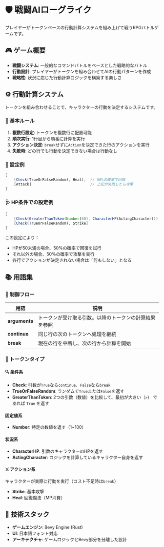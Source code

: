 # 🛡️ 戦闘AIローグライク

プレイヤーがトークンベースの行動計算システムを組み上げて戦うRPGバトルゲームです。

## 🎮 ゲーム概要

- **戦闘システム**: 一般的なコマンドバトルをベースとした戦略的なバトル
- **行動設計**: プレイヤーがトークンを組み合わせてAIの行動パターンを作成
- **戦略性**: 状況に応じた行動計算ロジックを構築する楽しさ

## ⚙️ 行動計算システム

トークンを組み合わせることで、キャラクターの行動を決定するシステムです。

### 🔧 基本ルール

1. **複数行設定**: トークンを複数行に配置可能
2. **順次実行**: 1行目から順番に計算を実行
3. **アクション決定**: `break`せずに`Action`を決定できた行のアクションを実行
4. **失敗時**: どの行でも行動を決定できない場合は行動なし

### 📝 設定例

```javascript
[
    [Check(TrueOrFalseRandom), Heal],  // 50%の確率で回復
    [Attack]                           // 上記が失敗したら攻撃
]
```

### 🩺 HP条件での設定例

```javascript
[
    [Check(GreaterThanToken(Number(50), CharacterHP(ActingCharacter))), Check(TrueOrFalseRandom), Heal],  // HPが50未満かつ50%の確率で回復
    [Check(TrueOrFalseRandom), Strike]                                                                  // 50%の確率で攻撃
]
```

この設定により：
- HPが50未満の場合、50%の確率で回復を試行
- それ以外の場合、50%の確率で攻撃を実行
- 各行でアクションが決定されない場合は「何もしない」となる

## 📚 用語集

### 🎯 制御フロー

| 用語 | 説明 |
|------|------|
| **arguments** | トークンが受け取る引数。以降のトークンの計算結果を参照 |
| **continue** | 同じ行の次のトークンへ処理を継続 |
| **break** | 現在の行を中断し、次の行から計算を開始 |

### 🧩 トークンタイプ

#### 🔍 条件系
- **Check**: 引数が`True`なら`continue`、`False`なら`break`
- **TrueOrFalseRandom**: ランダムで`True`または`False`を返す
- **GreaterThanToken**: 2つの引数（数値）を比較して、最初が大きい（`>`） であれば `True` を返す

#### 固定値系
- **Number**: 特定の数値を返す（1~100）

#### 状況系
- **CharacterHP**: 引数のキャラクターのHPを返す
- **ActingCharacter**: ロジックを計算しているキャラクター自身を返す

#### ⚔️ アクション系
キャラクターが実際に行動を実行（コスト不足時は`break`）

- **Strike**: 基本攻撃
- **Heal**: 回復魔法（MP消費）

## 🚀 技術スタック

- **ゲームエンジン**: Bevy Engine (Rust)
- **UI**: 日本語フォント対応
- **アーキテクチャ**: ゲームロジックとBevy部分を分離した設計

